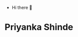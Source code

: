 - Hi there 👋 

# Priyanka Shinde



<!---
priyankashinde-DS/priyankashinde-DS is a ✨ special ✨ repository because its `README.md` (this file) appears on your GitHub profile.
You can click the Preview link to take a look at your changes.
--->
